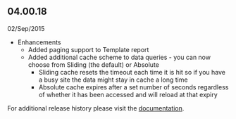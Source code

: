 
## 04.00.18

02/Sep/2015



* Enhancements
    * Added paging support to Template report
    * Added additional cache scheme to data queries - you can now choose from Sliding (the default) or Absolute
        * Sliding cache resets the timeout each time it is hit so if you have a busy site the data might stay in cache a long time
        * Absolute cache expires after a set number of seconds regardless of whether it has been accessed and will reload at that expiry

For additional release history please visit the [documentation](http://docs.dnnstuff.com/pages/sqlviewpro).

